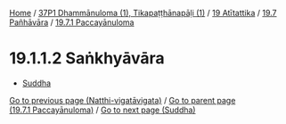 
[Home](/) / [37P1 Dhammānuloma (1), Tikapaṭṭhānapāḷi (1)](../../../../37P1.md) / [19 Atītattika](../../../19.md) / [19.7 Pañhāvāra](../../19.7.md) / [19.7.1 Paccayānuloma](../19.7.1.md)

# 19.1.1.2 Saṅkhyāvāra

* [Suddha](19.1.1.2/Suddha.md)

[Go to previous page (Natthi-vigatāvigata)](19.7.1.1/Natthi-vigatavigata.md) / [Go to parent page (19.7.1 Paccayānuloma)](../19.7.1.md) / [Go to next page (Suddha)](19.1.1.2/Suddha.md)


